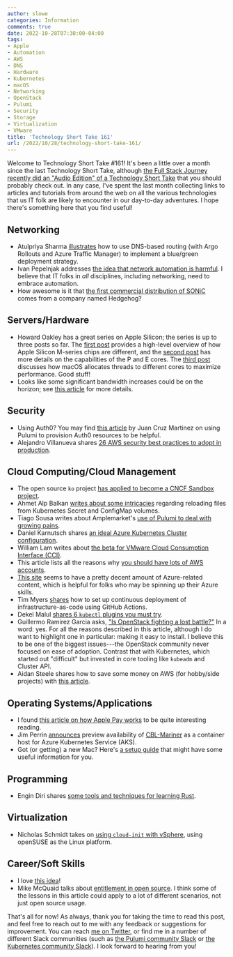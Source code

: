 ```yaml
---
author: slowe
categories: Information
comments: true
date: 2022-10-28T07:30:00-04:00
tags:
- Apple
- Automation
- AWS
- DNS
- Hardware
- Kubernetes
- macOS
- Networking
- OpenStack
- Pulumi
- Security
- Storage
- Virtualization
- VMware
title: 'Technology Short Take 161'
url: /2022/10/28/technology-short-take-161/
---
```


Welcome to Technology Short Take #161! It's been a little over a month since the last Technology Short Take, although [the Full Stack Journey recently did an "Audio Edition" of a Technology Short Take][link-29] that you should probably check out. In any case, I've spent the last month collecting links to articles and tutorials from around the web on all the various technologies that us IT folk are likely to encounter in our day-to-day adventures. I hope there's something here that you find useful!<!--more-->

## Networking

* Atulpriya Sharma [illustrates][link-20] how to use DNS-based routing (with Argo Rollouts and Azure Traffic Manager) to implement a blue/green deployment strategy.
* Ivan Pepelnjak addresses [the idea that network automation is harmful][link-24]. I believe that IT folks in _all_ disciplines, including networking, need to embrace automation.
* How awesome is it that [the first commercial distribution of SONiC][link-25] comes from a company named Hedgehog?

## Servers/Hardware

* Howard Oakley has a great series on Apple Silicon; the series is up to three posts so far. The [first post][link-11] provides a high-level overview of how Apple Silicon M-series chips are different, and the [second post][link-18] has more details on the capabilities of the P and E cores. The [third post][link-13] discusses how macOS allocates threads to different cores to maximize performance. Good stuff!
* Looks like some significant bandwidth increases could be on the horizon; see [this article][link-23] for more details.

## Security

* Using Auth0? You may find [this article][link-6] by Juan Cruz Martinez on using Pulumi to provision Auth0 resources to be helpful.
* Alejandro Villanueva shares [26 AWS security best practices to adopt in production][link-9].

## Cloud Computing/Cloud Management

* The open source `ko` project [has applied to become a CNCF Sandbox project][link-15].
* Ahmet Alp Balkan [writes about some intricacies][link-2] regarding reloading files from Kubernetes Secret and ConfigMap volumes.
* Tiago Sousa writes about Amplemarket's [use of Pulumi to deal with growing pains][link-3].
* Daniel Karnutsch shares [an ideal Azure Kubernetes Cluster configuration][link-5].
* William Lam writes about [the beta for VMware Cloud Consumption Interface (CCI)][link-7].
* This article lists all the reasons why [you should have lots of AWS accounts][link-8].
* [This site][link-10] seems to have a pretty decent amount of Azure-related content, which is helpful for folks who may be spinning up their Azure skills.
* Tim Myers [shares][link-12] how to set up continuous deployment of infrastructure-as-code using GitHub Actions.
* Dekel Malul [shares 6 `kubectl` plugins you must try][link-21].
* Guillermo Ramirez Garcia asks, ["Is OpenStack fighting a lost battle?"][link-22] In a word: yes. For all the reasons described in this article, although I do want to highlight one in particular: making it easy to install. I believe this to be one of the biggest issues---the OpenStack community never focused on ease of adoption. Contrast that with Kubernetes, which started out "difficult" but invested in core tooling like `kubeadm` and Cluster API.
* Aidan Steele shares how to save some money on AWS (for hobby/side projects) with [this article][link-28].

## Operating Systems/Applications

* I found [this article on how Apple Pay works][link-4] to be quite interesting reading.
* Jim Perrin [announces][link-14] preview availability of [CBL-Mariner][link-19] as a container host for Azure Kubernetes Service (AKS).
* Got (or getting) a new Mac? Here's [a setup guide][link-27] that might have some useful information for you.

## Programming

* Engin Diri shares [some tools and techniques for learning Rust][link-26].

## Virtualization

* Nicholas Schmidt takes on [using `cloud-init` with vSphere][link-1], using openSUSE as the Linux platform.

## Career/Soft Skills

* I love [this idea][link-16]!
* Mike McQuaid talks about [entitlement in open source][link-17]. I think some of the lessons in this article could apply to a lot of different scenarios, not just open source usage.

That's all for now! As always, thank you for taking the time to read this post, and feel free to reach out to me with any feedback or suggestions for improvement. You can reach [me on Twitter][link-99], or find me in a number of different Slack communities (such as [the Pulumi community Slack][link-30] or [the Kubernetes community Slack][link-31]). I look forward to hearing from you!

[link-1]: https://blog.engyak.co/2022/09/using-cloud-init-with-vsphere-and.html
[link-2]: https://ahmet.im/blog/kubernetes-inotify/
[link-3]: http://blog.amplemarket.com/using-pulumi-to-deal-with-growing-pains/
[link-4]: https://codeburst.io/how-does-apple-pay-actually-work-f52f7d9348b7
[link-5]: https://danielkarnutsch.com/posts/2022-09-04-my-ideal-azure-kubernetes-service-configuration/
[link-6]: https://auth0.com/blog/provisioning-auth0-resources-with-type-script-and-pulumi/
[link-7]: https://williamlam.com/2022/09/beta-for-vmware-cloud-consumption-interface-cci-formally-project-cascade.html
[link-8]: https://src-bin.com/you-should-have-lots-of-aws-accounts/
[link-9]: https://sysdig.com/blog/26-aws-security-best-practices/
[link-10]: https://build5nines.com/
[link-11]: https://eclecticlight.co/2022/10/03/making-the-most-of-apple-silicon-power-1-m-series-chips-are-different/
[link-12]: https://fearlessaws.substack.com/p/automating-infrastructure-as-code
[link-13]: https://eclecticlight.co/2022/10/13/making-the-most-of-apple-silicon-power-3-controls/
[link-14]: https://techcommunity.microsoft.com/t5/azure-infrastructure-blog/announcing-preview-availability-of-the-mariner-aks-container/ba-p/3649154
[link-15]: https://opensource.googleblog.com/2022/10/ko-applies-to-become-a-cncf-sandbox-project.html
[link-16]: https://ericholscher.com/blog/2017/aug/2/pacman-rule-conferences/
[link-17]: https://mikemcquaid.com/entitlement-in-open-source/
[link-18]: https://eclecticlight.co/2022/10/05/making-the-most-of-apple-silicon-power-2-core-capabilities/
[link-19]: https://github.com/microsoft/CBL-Mariner
[link-20]: https://www.infracloud.io/blogs/blue-green-deployments-dns-routing/
[link-21]: https://itnext.io/6-kubectl-plugins-you-must-try-1411dcbcf950
[link-22]: https://memooo.ooo/posts/is-openstack-losing/
[link-23]: https://www.inavateonthenet.net/news/article/new-chip-can-transmit-the-entire-internets-traffic-in-one-second
[link-24]: https://blog.ipspace.net/2022/10/network-automation-considered-harmful.html
[link-25]: https://www.nextplatform.com/2022/10/12/after-long-last-a-commercial-grade-sonic-network-operating-system/
[link-26]: https://blog.ediri.io/learn-rust-in-under-10-mins
[link-27]: https://www.swyx.io/new-mac-setup
[link-28]: https://awsteele.com/blog/2022/10/15/cheap-serverless-containers-using-api-gateway.html
[link-29]: https://packetpushers.net/podcast/full-stack-journey-071-technology-short-takes-audio-edition/
[link-30]: https://pulumi-community.slack.com
[link-31]: https://kubernetes.slack.com
[link-99]: https://twitter.com/scott_lowe
